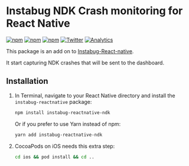 # Instabug NDK Crash monitoring for React Native

[![npm](https://img.shields.io/npm/v/instabug-reactnative.svg)](https://www.npmjs.com/package/instabug-reactnative-ndk)
[![npm](https://img.shields.io/npm/dt/instabug-reactnative.svg)](https://www.npmjs.com/package/instabug-reactnative-ndk)
[![npm](https://img.shields.io/npm/l/instabug-reactnative.svg)](https://github.com/Instabug/instabug-reactnative-ndk/blob/master/LICENSE)
[![Twitter](https://img.shields.io/badge/twitter-@Instabug-blue.svg)](https://twitter.com/Instabug)
[![Analytics](https://instabug-ga.appspot.com/UA-41982088-6/github/Instabug/instabug-reactnative?pixel)](https://instabug.com)

This package is an add on to [Instabug-React-native](https://github.com/Instabug/Instabug-reactnative).

It start capturing NDK crashes that will be sent to the dashboard.




## Installation

1. In Terminal, navigate to your React Native directory and install the `instabug-reactnative` package:

   ```bash
   npm install instabug-reactnative-ndk
   ```

   Or if you prefer to use Yarn instead of npm:

   ```bash
   yarn add instabug-reactnative-ndk
   ```

2. CocoaPods on iOS needs this extra step:

   ```bash
   cd ios && pod install && cd ..
   ```

